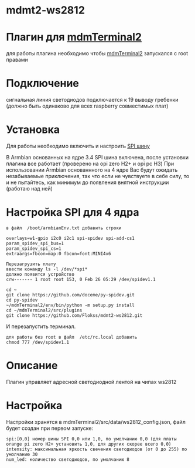 # mdmt2-ws2812
# Плагин для [mdmTerminal2](https://github.com/Aculeasis/mdmTerminal2)
для работы плагина необходимо чтобы  [mdmTerminal2](https://github.com/Aculeasis/mdmTerminal2) запускался с root правами
# Подключение 
 сигнальная линия светодиодов подключается к 19 выводу гребенки (должно быть одинаково для всех raspberry совместимых плат) 
# Установка
Для работы необходимо включить и настроить [SPI шину](https://micro-pi.ru/включение-шины-spi-на-orange-pi/) 

В Armbian основанных на ядре 3.4 SPI шина включена, после установки плагина все работает (проверено на opi zero H2+ и opi pc H3)
При использовании Armbian основаннного на 4 ядре Вас будут ожидать незабываемые приключения, так что если не чувствуете в себе силу, то и не пытайтесь, как минимум до появления внятной инструкции (работаю над ней)
# Настройка SPI для 4 ядра

```
в файл  /boot/armbianEnv.txt добавить строки

overlays=w1-gpio i2c0 i2c1 spi-spidev spi-add-cs1
param_spidev_spi_bus=1
param_spidev_spi_cs=1
extraargs=fbcon=map:0 fbcon=font:MINI4x6

Перезагрузить плату
ввести команду ls -l /dev/*spi*
должно появится устройство 
crw------- 1 root root 153, 0 Feb 26 05:29 /dev/spidev1.1
```

```
cd ~
git clone https://github.com/doceme/py-spidev.git
cd py-spidev
~/mdmTerminal2/env/bin/python -m setup.py install
cd ~/mdmTerminal2/src/plugins
git clone https://github.com/Flokss/mdmt2-ws2812.git

```

И перезапустить терминал.
```
для работы без root в файл  /etc/rc.local добавить
chmod 777 /dev/spidev1.1

```


# Описание
Плагин управляет адресной светодиодной лентой на чипах ws2812

# Настройка
Настройки хранятся в mdmTerminal2/src/data/ws2812_config.json, файл будет создан при первом запуске:
```
spi:[0,0] номер шины SPI 0,0 или 1,0, по умолчанию 0,0 (для платы orange pi zero H2+ установить 1,0, для других скорее всего 0,0) 
intensity: максимальная яркость свечения светодиодов (от 0 до 255) по умолчанию 30
num_led: количество светодиодов, по умолчанию 8
```
